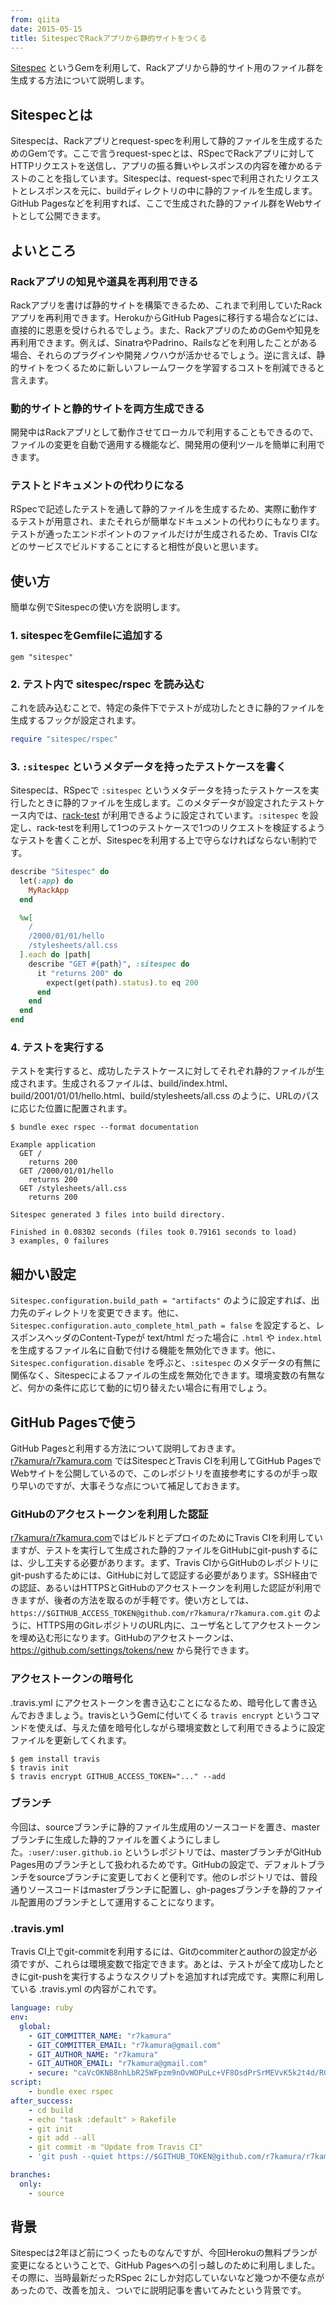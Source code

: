 ```yaml
---
from: qiita
date: 2015-05-15
title: SitespecでRackアプリから静的サイトをつくる
---
```


[Sitespec](https://github.com/r7kamura/sitespec) というGemを利用して、Rackアプリから静的サイト用のファイル群を生成する方法について説明します。

## Sitespecとは
Sitespecは、Rackアプリとrequest-specを利用して静的ファイルを生成するためのGemです。ここで言うrequest-specとは、RSpecでRackアプリに対してHTTPリクエストを送信し、アプリの振る舞いやレスポンスの内容を確かめるテストのことを指しています。Sitespecは、request-specで利用されたリクエストとレスポンスを元に、buildディレクトリの中に静的ファイルを生成します。GitHub Pagesなどを利用すれば、ここで生成された静的ファイル群をWebサイトとして公開できます。

## よいところ
### Rackアプリの知見や道具を再利用できる
Rackアプリを書けば静的サイトを構築できるため、これまで利用していたRackアプリを再利用できます。HerokuからGitHub Pagesに移行する場合などには、直接的に恩恵を受けられるでしょう。また、RackアプリのためのGemや知見を再利用できます。例えば、SinatraやPadrino、Railsなどを利用したことがある場合、それらのプラグインや開発ノウハウが活かせるでしょう。逆に言えば、静的サイトをつくるために新しいフレームワークを学習するコストを削減できると言えます。

### 動的サイトと静的サイトを両方生成できる
開発中はRackアプリとして動作させてローカルで利用することもできるので、ファイルの変更を自動で適用する機能など、開発用の便利ツールを簡単に利用できます。

### テストとドキュメントの代わりになる
RSpecで記述したテストを通して静的ファイルを生成するため、実際に動作するテストが用意され、またそれらが簡単なドキュメントの代わりにもなります。テストが通ったエンドポイントのファイルだけが生成されるため、Travis CIなどのサービスでビルドすることにすると相性が良いと思います。

## 使い方
簡単な例でSitespecの使い方を説明します。

### 1. sitespecをGemfileに追加する
```rb:Gemfile
gem "sitespec"
```

### 2. テスト内で sitespec/rspec を読み込む
これを読み込むことで、特定の条件下でテストが成功したときに静的ファイルを生成するフックが設定されます。

```rb:spec/spec_helper.rb
require "sitespec/rspec"
```

### 3. `:sitespec` というメタデータを持ったテストケースを書く
Sitespecは、RSpecで `:sitespec` というメタデータを持ったテストケースを実行したときに静的ファイルを生成します。このメタデータが設定されたテストケース内では、[rack-test](https://github.com/brynary/rack-test) が利用できるように設定されています。`:sitespec` を設定し、rack-testを利用して1つのテストケースで1つのリクエストを検証するようなテストを書くことが、Sitespecを利用する上で守らなければならない制約です。

```rb:spec/site_spec.rb
describe "Sitespec" do
  let(:app) do
    MyRackApp
  end

  %w[
    /
    /2000/01/01/hello
    /stylesheets/all.css
  ].each do |path|
    describe "GET #{path}", :sitespec do
      it "returns 200" do
        expect(get(path).status).to eq 200
      end
    end
  end
end
```

### 4. テストを実行する
テストを実行すると、成功したテストケースに対してそれぞれ静的ファイルが生成されます。生成されるファイルは、build/index.html、build/2001/01/01/hello.html、build/stylesheets/all.css のように、URLのパスに応じた位置に配置されます。

```
$ bundle exec rspec --format documentation

Example application
  GET /
    returns 200
  GET /2000/01/01/hello
    returns 200
  GET /stylesheets/all.css
    returns 200

Sitespec generated 3 files into build directory.

Finished in 0.08302 seconds (files took 0.79161 seconds to load)
3 examples, 0 failures
```

## 細かい設定
`Sitespec.configuration.build_path = "artifacts"` のように設定すれば、出力先のディレクトリを変更できます。他に、`Sitespec.configuration.auto_complete_html_path = false` を設定すると、レスポンスヘッダのContent-Typeが text/html だった場合に `.html` や `index.html` を生成するファイル名に自動で付ける機能を無効化できます。他に、`Sitespec.configuration.disable` を呼ぶと、`:sitespec` のメタデータの有無に関係なく、Sitespecによるファイルの生成を無効化できます。環境変数の有無など、何かの条件に応じて動的に切り替えたい場合に有用でしょう。

## GitHub Pagesで使う
GitHub Pagesと利用する方法について説明しておきます。[r7kamura/r7kamura.com](https://github.com/r7kamura/r7kamura.com) ではSitespecとTravis CIを利用してGitHub PagesでWebサイトを公開しているので、このレポジトリを直接参考にするのが手っ取り早いのですが、大事そうな点について補足しておきます。

### GitHubのアクセストークンを利用した認証
[r7kamura/r7kamura.com](https://github.com/r7kamura/r7kamura.com)ではビルドとデプロイのためにTravis CIを利用していますが、テストを実行して生成された静的ファイルをGitHubにgit-pushするには、少し工夫する必要があります。まず、Travis CIからGitHubのレポジトリにgit-pushするためには、GitHubに対して認証する必要があります。SSH経由での認証、あるいはHTTPSとGitHubのアクセストークンを利用した認証が利用できますが、後者の方法を取るのが手軽です。使い方としては、`https://$GITHUB_ACCESS_TOKEN@github.com/r7kamura/r7kamura.com.git` のように、HTTPS用のGitレポジトリのURL内に、ユーザ名としてアクセストークンを埋め込む形になります。GitHubのアクセストークンは、https://github.com/settings/tokens/new から発行できます。

### アクセストークンの暗号化
.travis.yml にアクセストークンを書き込むことになるため、暗号化して書き込んでおきましょう。travisというGemに付いてくる `travis encrypt` というコマンドを使えば、与えた値を暗号化しながら環境変数として利用できるように設定ファイルを更新してくれます。

```
$ gem install travis
$ travis init
$ travis encrypt GITHUB_ACCESS_TOKEN="..." --add
```

### ブランチ
今回は、sourceブランチに静的ファイル生成用のソースコードを置き、masterブランチに生成した静的ファイルを置くようにしました。`:user/:user.github.io` というレポジトリでは、masterブランチがGitHub Pages用のブランチとして扱われるためです。GitHubの設定で、デフォルトブランチをsourceブランチに変更しておくと便利です。他のレポジトリでは、普段通りソースコードはmasterブランチに配置し、gh-pagesブランチを静的ファイル配置用のブランチとして運用することになります。

### .travis.yml
Travis CI上でgit-commitを利用するには、Gitのcommiterとauthorの設定が必須ですが、これらは環境変数で指定できます。あとは、テストが全て成功したときにgit-pushを実行するようなスクリプトを追加すれば完成です。実際に利用している .travis.yml の内容がこれです。

```yaml:.travis.yml
language: ruby
env:
  global:
    - GIT_COMMITTER_NAME: "r7kamura"
    - GIT_COMMITTER_EMAIL: "r7kamura@gmail.com"
    - GIT_AUTHOR_NAME: "r7kamura"
    - GIT_AUTHOR_EMAIL: "r7kamura@gmail.com"
    - secure: "caVcOKNB8nhLbR25WFpzm9nOvWOPuLc+VF8OsdPrSrMEVvK5k2t4d/RGSzVzOnr54kQNJs5ttcaKVXwkyl1dnKrxzwxE7Z3QEF4XjqaOMuJeJ6qatNe4hco9w2DEqPzIfOzt/zjwPa58ZYfAgolP9kF5m5iwN/jaNYRjKt40dUI="
script:
    - bundle exec rspec
after_success:
    - cd build
    - echo "task :default" > Rakefile
    - git init
    - git add --all
    - git commit -m "Update from Travis CI"
    - 'git push --quiet https://$GITHUB_TOKEN@github.com/r7kamura/r7kamura.com.git master -f 2> /dev/null'

branches:
  only:
    - source
```

## 背景
Sitespecは2年ほど前につくったものなんですが、今回Herokuの無料プランが変更になるということで、GitHub Pagesへの引っ越しのために利用しました。その際に、当時最新だったRSpec 2にしか対応していないなど幾つか不便な点があったので、改善を加え、ついでに説明記事を書いてみたという背景です。
